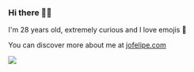 ### Hi there 🖐🏼

I'm 28 years old, extremely curious and I love emojis 🧃

You can discover more about me at [jofelipe.com](https://jofelipe.com)

![](http://github-profile-summary-cards.vercel.app/api/cards/profile-details?username=jofelipe&theme=dark)

